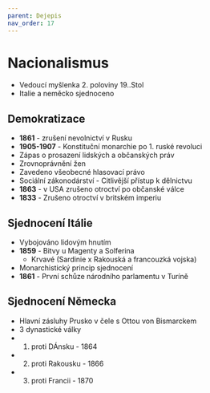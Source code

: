 ```yaml
---
parent: Dejepis
nav_order: 17
---
```

# Nacionalismus
- Vedoucí myšlenka 2. poloviny 19..Stol
- Italie a neměcko sjednoceno


## Demokratizace
- **1861** - zrušení nevolnictví v Rusku
- **1905-1907** - Konstituční monarchie po 1. ruské revoluci
- Zápas o prosazení lidských a občanských práv
- Zrovnoprávnění žen
- Zavedeno všeobecné hlasovací právo
- Sociální zákonodárství - Citlivější přístup k dělnictvu
- **1863** - v USA zrušeno otroctví po občanské válce
- **1833** - Zrušeno otroctví v britském imperiu

## Sjednocení Itálie
- Vybojováno lidovým hnutím
- **1859** - Bitvy u Magenty a Solferina
	- Krvavé (Sardinie x Rakouská a francouzká vojska)
- Monarchistický princip sjednocení 
- **1861** - První schůze národního parlamentu v Turíně

## Sjednocení Německa
- Hlavní zásluhy Prusko v čele s Ottou von Bismarckem
- 3 dynastické války
- 1) proti DÁnsku - 1864
- 2) proti Rakousku - 1866
- 3) proti Francii - 1870